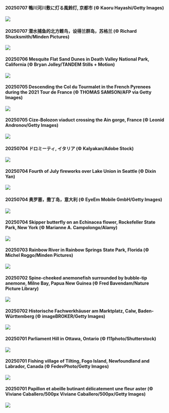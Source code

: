 #### 20250707 鴨川河川敷に灯る風鈴灯, 京都市 (© Kaoru Hayashi/Getty Images)

![](20250707_Tanabata_1920x1080.jpg)

#### 20250707 潜水捕鱼的北方鲣鸟，设得兰群岛，苏格兰 (© Richard Shucksmith/Minden Pictures)

![](20250707_ShetlandGannets_1920x1080.jpg)

#### 20250706 Mesquite Flat Sand Dunes in Death Valley National Park, California (© Bryan Jolley/TANDEM Stills + Motion)

![](20250706_MesquiteFlats_1920x1080.jpg)

#### 20250705 Descending the Col du Tourmalet in the French Pyrenees during the 2021 Tour de France (© THOMAS SAMSON/AFP via Getty Images)

![](20250705_TourCyclists_1920x1080.jpg)

#### 20250705 Cize-Bolozon viaduct crossing the Ain gorge, France (© Leonid Andronov/Getty Images)

![](20250705_BolozonViaduct_1920x1080.jpg)

#### 20250704 ドロミーティ, イタリア (© Kalyakan/Adobe Stock)

![](20250704_SecedaPeak_1920x1080.jpg)

#### 20250704 Fourth of July fireworks over Lake Union in Seattle (© Dixin Yan)

![](20250704_SeattleFireworks_1920x1080.jpg)

#### 20250704 奥罗塞，撒丁岛，意大利 (© EyeEm Mobile GmbH/Getty Images)

![](20250704_OroseiSardegna_1920x1080.jpg)

#### 20250704 Skipper butterfly on an Echinacea flower, Rockefeller State Park, New York (© Marianne A. Campolongo/Alamy)

![](20250704_EchinaceaButterfly_1920x1080.jpg)

#### 20250703 Rainbow River in Rainbow Springs State Park, Florida (© Michel Roggo/Minden Pictures)

![](20250703_RainbowRiver_1920x1080.jpg)

#### 20250702 Spine-cheeked anemonefish surrounded by bubble-tip anemone, Milne Bay, Papua New Guinea (© Fred Bavendam/Nature Picture Library)

![](20250702_MaroonClownfish_1920x1080.jpg)

#### 20250702 Historische Fachwerkhäuser am Marktplatz, Calw, Baden-Württemberg (© imageBROKER/Getty Images)

![](20250702_CalwMarketsquare_1920x1080.jpg)

#### 20250701 Parliament Hill in Ottawa, Ontario (© f11photo/Shutterstock)

![](20250701_Canada_1920x1080.jpg)

#### 20250701 Fishing village of Tilting, Fogo Island, Newfoundland and Labrador, Canada (© FedevPhoto/Getty Images)

![](20250701_CanadaDayFogo_1920x1080.jpg)

#### 20250701 Papillon et abeille butinant délicatement une fleur aster (© Viviane Caballero/500px Viviane Caballero/500px/Getty Images)

![](20250701_ButterflyPurpleFlower_1920x1080.jpg)

